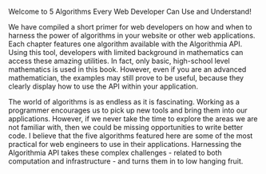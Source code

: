 Welcome to 5 Algorithms Every Web Developer Can Use and Understand!

We have compiled a short primer for web developers on how and when to harness the power of algorithms in your website or other web applications. Each chapter features one algorithm available with the Algorithmia API. Using this tool, developers with limited background in mathematics can access these amazing utilities. In fact, only basic, high-school level mathematics is used in this book. However, even if you are an advanced mathematician, the examples may still prove to be useful, because they clearly display how to use the API within your application.

The world of algorithms is as endless as it is fascinating. Working as a programmer encourages us to pick up new tools and bring them into our applications. However, if we never take the time to explore the areas we are not familiar with, then we could be missing opportunities to write better code. I believe that the five algorithms featured here are some of the most practical for web engineers to use in their applications. Harnessing the Algorithmia API takes these complex challenges - related to both computation and infrastructure - and turns them in to low hanging fruit.
